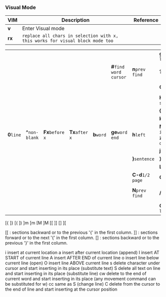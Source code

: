 ### Visual Mode
VIM|Description|Reference
---|-----------|---------
**v**|Enter Visual mode|
**rx**|`replace all chars in selection with x, this works for visual block mode too`|

|           |                |                |               |           |                       |                 |                                                   |                  |                   |           |
|-----------|----------------|----------------|---------------|-----------|-----------------------|-----------------|---------------------------------------------------|------------------|-------------------|-----------|
|           |                |                |               |           |                       |                 |**gg**`first line`                                 |                  |                   |           |
|           |                |                |               |           |**#**`find word cursor`|**n**`prev find` |**?text**`find`                                    |**N**`next find`  |                   |           |
|           |                |                |               |           |                       |                 |**C-b**`page`                                      |**C-u**`1/2 page` |                   |           |
|           |                |                |               |           |                       |                 |**H**`top screen`                                  |                  |                   |           |
|           |                |                |               |           |                       |                 |**{**`paragraph`                                   |**(**`sentence`   |                   |           |
|           |                |                |               |           |                       |                 |**k**`up`                                          |                  |                   |           |
|**0**`line`|**^**`non-blank`|**Fx**`before x`|**Tx**`after x`|**b**`word`|**ge**`word end`       |**h**`left`      |**M**`curson in screen`<br>**zz**`screen on curson`|**l**`right`      |**e**`word end`    |**w**`word`|
|           |                |                |               |           |                       |                 |**j**`down`                                        |                  |                   |           |
|           |                |                |               |           |                       |**)**`sentence`  |**}**`paragraph`                                   |                  |                   |           |
|           |                |                |               |           |                       |                 |**L**`screen`                                      |                  |                   |           |
|           |                |                |               |           |                       |**C-d**`1/2 page`|**C-f**`page`                                      |                  |                   |           |
|           |                |                |               |           |                       |**N**`prev find` |**/text**`find`                                    |**n**`next find`  |*`find word cursor`|           |
|           |                |                |               |           |                       |                 |**G**`last line`                                   |                  |                   |           |

[{
]}
[(
])
]m
[m
[M
]M
[[
]]
[]
][

[[ : sections backward or to the previous '{' in the first column.
]] : sections forward or to the next '{' in the first column.
[] : sections backward or to the previous '}' in the first column.

i insert at current location
a insert after current location (append)
I insert AT START of current line
A insert AFTER END of current line
o insert line below current line (open)
O insert line ABOVE current line
s delete character under cursor and start inserting in its place (substitute text)
S delete all text on line and start inserting in its place (substitute line)
cw delete to the end of current word and start inserting in its place (any movement command can be substituted for w)
cc same as S (change line)
C delete from the cursor to the end of line and start inserting at the cursor position